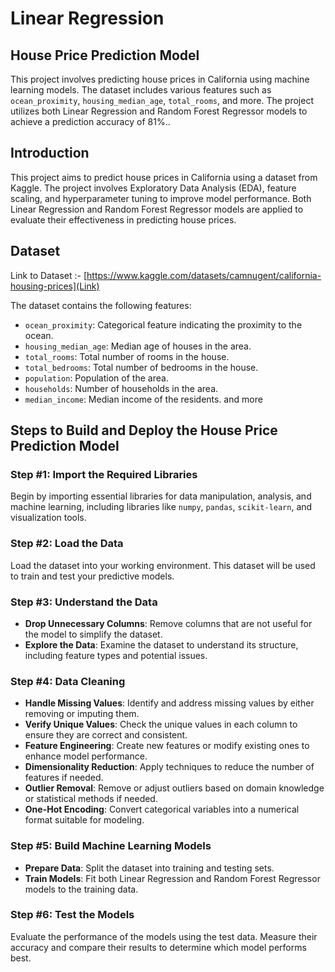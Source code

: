 # Linear Regression
  ## House Price Prediction Model
  This project involves predicting house prices in California using machine learning models. The dataset includes various features such as `ocean_proximity`, `housing_median_age`, `total_rooms`, and more. The project utilizes both Linear Regression and Random Forest Regressor models to achieve a prediction accuracy of 81%..
  
  ## Introduction

This project aims to predict house prices in California using a dataset from Kaggle. The project involves Exploratory Data Analysis (EDA), feature scaling, and hyperparameter tuning to improve model performance. Both Linear Regression and Random Forest Regressor models are applied to evaluate their effectiveness in predicting house prices.

## Dataset

Link to Dataset :- [https://www.kaggle.com/datasets/camnugent/california-housing-prices](Link)

The dataset contains the following features:

- `ocean_proximity`: Categorical feature indicating the proximity to the ocean.
- `housing_median_age`: Median age of houses in the area.
- `total_rooms`: Total number of rooms in the house.
- `total_bedrooms`: Total number of bedrooms in the house.
- `population`: Population of the area.
- `households`: Number of households in the area.
- `median_income`: Median income of the residents.
and more

## Steps to Build and Deploy the House Price Prediction Model

### Step #1: Import the Required Libraries
Begin by importing essential libraries for data manipulation, analysis, and machine learning, including libraries like `numpy`, `pandas`, `scikit-learn`, and visualization tools.

### Step #2: Load the Data
Load the dataset into your working environment. This dataset will be used to train and test your predictive models.

### Step #3: Understand the Data
- **Drop Unnecessary Columns**: Remove columns that are not useful for the model to simplify the dataset.
- **Explore the Data**: Examine the dataset to understand its structure, including feature types and potential issues.

### Step #4: Data Cleaning
- **Handle Missing Values**: Identify and address missing values by either removing or imputing them.
- **Verify Unique Values**: Check the unique values in each column to ensure they are correct and consistent.
- **Feature Engineering**: Create new features or modify existing ones to enhance model performance.
- **Dimensionality Reduction**: Apply techniques to reduce the number of features if needed.
- **Outlier Removal**: Remove or adjust outliers based on domain knowledge or statistical methods if needed.
- **One-Hot Encoding**: Convert categorical variables into a numerical format suitable for modeling.

### Step #5: Build Machine Learning Models
- **Prepare Data**: Split the dataset into training and testing sets.
- **Train Models**: Fit both Linear Regression and Random Forest Regressor models to the training data.

### Step #6: Test the Models
Evaluate the performance of the models using the test data. Measure their accuracy and compare their results to determine which model performs best.

